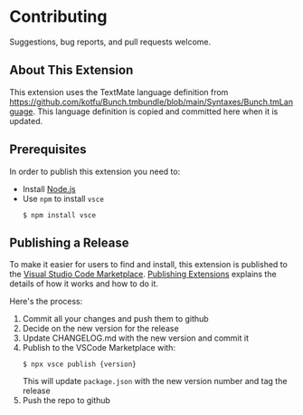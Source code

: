 # Contributing

Suggestions, bug reports, and pull requests welcome.

## About This Extension

This extension uses the TextMate language definition from https://github.com/kotfu/Bunch.tmbundle/blob/main/Syntaxes/Bunch.tmLanguage. This language definition is copied and committed here when it is updated.


## Prerequisites

In order to publish this extension you need to:

- Install [Node.js](https://nodejs.org/en/)
- Use `npm` to install `vsce`
    ```
    $ npm install vsce
    ```


## Publishing a Release

To make it easier for users to find and install, this extension is published to
the [Visual Studio Code Marketplace](https://marketplace.visualstudio.com/VSCode). [Publishing Extensions](https://code.visualstudio.com/api/working-with-extensions/publishing-extension) explains the details of how it works and how to do it.

Here's the process:

1. Commit all your changes and push them to github
2. Decide on the new version for the release
3. Update CHANGELOG.md with the new version and commit it
4. Publish to the VSCode Marketplace with:
     ```
     $ npx vsce publish {version}
     ```
   This will update `package.json` with the new version number and tag the
   release
5. Push the repo to github
